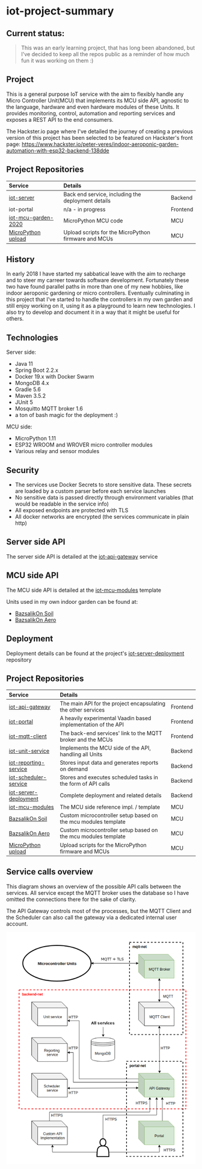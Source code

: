 # iot-project-summary

## Current status:
> This was an early learning project, that has long been abandoned, but I've decided to keep all the repos public as a reminder of how much fun it was working on them :)

## Project
This is a general purpose IoT service with the aim to flexibly handle any Micro Controller Unit(MCU) that implements its
MCU side API, agnostic to the language, hardware and even hardware modules of these Units. 
It provides monitoring, control, automation and reporting services and exposes a REST API to the end consumers.

The Hackster.io page where I've detailed the journey of creating a previous version of this project has been selected to be featured on Hackster's front page:
https://www.hackster.io/peter-veres/indoor-aeroponic-garden-automation-with-esp32-backend-138dde


## Project Repositories
| Service | Details | |
| :--- | :--- | :--- |
| [iot-server](https://github.com/tlvlp/iot-server) | Back end service, including the deployment details | Backend |
| iot-portal | n/a - in progress | Frontend | 
| [iot-mcu-garden-2020](https://github.com/tlvlp/iot-mcu-garden-2020) | MicroPython MCU code | MCU |
| [MicroPython upload](https://github.com/tlvlp/micropython-upload) | Upload scripts for the MicroPython firmware and MCUs | MCU |


## History
In early 2018 I have started my sabbatical leave with the aim to recharge and to steer my carreer towards software development.
Fortunately these two have found parallel paths in more than one of my new hobbies, like indoor aeroponic gardening
or micro controllers. Eventually culminating in this project that I've started to handle the controllers in my own garden 
and still enjoy working on it, using it as a playground to learn new technologies.
I also try to develop and document it in a way that it might be useful for others.

## Technologies
Server side:
- Java 11
- Spring Boot 2.2.x
- Docker 19.x with Docker Swarm
- MongoDB 4.x
- Gradle 5.6
- Maven 3.5.2
- JUnit 5
- Mosquitto MQTT broker 1.6
- a ton of bash magic for the deployment :)

MCU side:
- MicroPython 1.11
- ESP32 WROOM and WROVER micro controller modules
- Various relay and sensor modules 

## Security
- The services use Docker Secrets to store sensitive data. These secrets are loaded by a custom parser before each service
launches
- No sensitive data is passed directly through environment variables (that would be readable in the service info)
- All exposed endpoints are protected with TLS
- All docker networks are encrypted (the services communicate in plain http)

## Server side API
The server side API is detailed at the [iot-api-gateway](https://github.com/tlvlp/iot-api-gateway) service

## MCU side API
The MCU side API is detailed at the [iot-mcu-modules](https://github.com/tlvlp/iot-mcu-modules) template

Units used in my own indoor garden can be found at:
- [BazsalikOn Soil](https://github.com/tlvlp/iot-mcu-bazsalikon-soil)
- [BazsalikOn Aero](https://github.com/tlvlp/iot-mcu-bazsalikon-aero)

## Deployment
Deployment details can be found at the project's [iot-server-deployment](https://github.com/tlvlp/iot-server-deployment) repository

## Project Repositories
| Service | Details | |
| :--- | :--- | :--- |
| [iot-api-gateway](https://github.com/tlvlp/iot-api-gateway) | The main API for the project encapsulating the other services| Frontend |
| [iot-portal](https://github.com/tlvlp/iot-portal) | A heavily experimental Vaadin based implementation of the API | Frontend | 
| [iot-mqtt-client](https://github.com/tlvlp/iot-mqtt-client) | The back-end services' link to the MQTT broker and the MCUs | Frontend | 
| [iot-unit-service](https://github.com/tlvlp/iot-unit-service) | Implements the MCU side of the API, handling all Units | Backend |
| [iot-reporting-service](https://github.com/tlvlp/iot-reporting-service) | Stores input data and generates reports on demand | Backend |
| [iot-scheduler-service](https://github.com/tlvlp/iot-scheduler-service) | Stores and executes scheduled tasks in the form of API calls | Backend |
| [iot-server-deployment](https://github.com/tlvlp/iot-server-deployment) | Complete deployment and related details | Backend |
| [iot-mcu-modules](https://github.com/tlvlp/iot-mcu-modules) | The MCU side reference impl. / template | MCU |
| [BazsalikOn Soil](https://github.com/tlvlp/iot-mcu-bazsalikon-soil) | Custom microcontroller setup based on the mcu modules template | MCU |
| [BazsalikOn Aero](https://github.com/tlvlp/iot-mcu-bazsalikon-aero) | Custom microcontroller setup based on the mcu modules template | MCU |
| [MicroPython upload](https://github.com/tlvlp/micropython-upload) | Upload scripts for the MicroPython firmware and MCUs | MCU |

## Service calls overview
This diagram shows an overview of the possible API calls between the services.
All service except the MQTT broker uses the database so I have omitted the connections there for the sake of clarity.

The API Gateway controls most of the processes, but the MQTT Client and the Scheduler can also call the gateway via a
dedicated internal user account.

![diagram](server_diagram.png)

